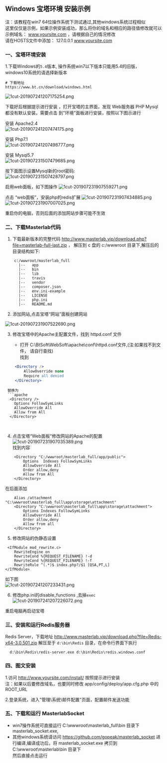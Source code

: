 
## Windows 宝塔环境 安装示例

  注：该教程在win7 64位操作系统下测试通过,其他windows系统过程相似   
  这里仅仅是示例，如果示例安装成功，那么将你的域名和相应的路径值修改就可以  
  示例域名： www.yoursite.com  ，请根据自己的情况修改  
  请在HOSTS文件中添加： 127.0.0.1 www.yoursite.com    
  
### 一、宝塔环境安装

1.下载Windows的`5.4`版本, 操作系统win7以下版本只能用5.4的旧版，windows10系统的请选择新版本
```text
# 下载地址 
https://www.bt.cn/download/windows.html

```  

![1cut-201907241207175254.png](http://pm.masterlab.vip/attachment/image/20190724/1cut-201907241207175254.png "安装过程")  

下载好后根据提示进行安装 ，打开宝塔的主界面，发现 Web服务器 PHP Mysql 都没有默认安装，需要点击 到"环境"面板进行安装，按照以下图示进行  

安装 Apache2.4   
  ![1cut-201907241207474175.png](http://pm.masterlab.vip/attachment/image/20190724/1cut-201907241207474175.png "安装 Apache")  
 
安装 Php7.1  
![1cut-201907241207498777.png](http://pm.masterlab.vip/attachment/image/20190724/1cut-201907241207498777.png "安装Web服务php7")

安装 Mysql5.7  
![1cut-201907231507479685.png](http://pm.masterlab.vip/attachment/image/20190723/1cut-201907231507479685.png "安装 Mysql5.7 ")  

按下面图示设置Mysql新的root密码:  
![1cut-201907231507428797.png](http://pm.masterlab.vip/attachment/image/20190723/1cut-201907231507428797.png "设置Mysql新的root密码")  

启用web面板，如下图操作
![1cut-201907231907559271.png](http://pm.masterlab.vip/attachment/image/20190723/1cut-201907231907559271.png "启用web面板")


点击 “web面板”，安装php的redis扩展
![1cut-201907231907434885.png](http://pm.masterlab.vip/attachment/image/20190723/1cut-201907231907434885.png "安装扩展")  
![1cut-201907231907007025.png](http://pm.masterlab.vip/attachment/image/20190723/1cut-201907231907007025.png "安装扩展")  

重启你的电脑，否则后面的添加网站步骤可能不生效  

### 二、下载Masterlab代码

1. 下载最新版本的完整代码  http://www.masterlab.vip/download.php?file=masterlab-full-last.zip ，
 解压到 c 盘的 c:/wwwroot 目录下,解压后的目录结构如下:
```
    c:/wwwroot/masterlab_full            
      |--   app   
      |--   bin    
      |--   lib    
      |--   travis
      |--   vendor
      |--   composer.json
      |--   env.ini-example       
      |--   LICENSE
      |--   php.ini    
      |--   README.md
```

2. 添加网站,点击宝塔“网站”面板创建网站

![1cut-201907231907522690.png](http://pm.masterlab.vip/attachment/image/20190723/1cut-201907231907522690.png "添加网站")  

3. 修改宝塔中的Apache主配置文件，找到 httpd.conf 文件

   + 打开 C:\BtSoft\WebSoft\apache\conf\httpd.conf文件,(注:如果找不到文件， 请自行查找)  
   找到

   ```apache
    <Directory />
        AllowOverride none
        Require all denied
    </Directory>
  ```
   替换为
   ```apache
    <Directory />
      Options FollowSymLinks
      AllowOverride All      
      Allow from All  
    </Directory>
  ```
<br>

4. 点击宝塔“Web面板”修改网站的Apache的配置  
![1cut-201907231907035389.png](http://pm.masterlab.vip/attachment/image/20190723/1cut-201907231907035389.png "修改网站的Apache的配置")  
找到内容  
```text
    <Directory "C:/wwwroot/masterlab_full/app/public">    
        Options  Indexes FollowSymLinks    
        AllowOverride All    
        Order allow,deny    
        Allow from All    
    </Directory>
```  

在后面添加  
 
```text
    Alias /attachment "C:\wwwroot\masterlab_full\app\storage\attachment" 
    <Directory "C:\wwwroot\masterlab_full\app\storage\attachment">
		Options Indexes FollowSymLinks
		AllowOverride All
		Order allow,deny
		Allow from all
	</Directory>
```  

5. 修改网站的伪静态设置   

```text
 <IfModule mod_rewrite.c>
	RewriteEngine on
	RewriteCond %{REQUEST_FILENAME} !-d
	RewriteCond %{REQUEST_FILENAME} !-f
	RewriteRule ^(.*)$ index.php?/$1 [QSA,PT,L]
</IfModule>
```  

如下图  
![1cut-201907241207233431.png](http://pm.masterlab.vip/attachment/image/20190724/1cut-201907241207233431.png "伪静态")  

6. 修改php.ini的disable_functions ,去掉`exec`    
![1cut-201907241207226072.png](http://pm.masterlab.vip/attachment/image/20190724/1cut-201907241207226072.png "去掉exec")  


重启电脑再启动宝塔

### 三、安装和运行Redis服务器
   
  Redis Server，下载地址 http://www.masterlab.vip/download.php?file=Redis-x64-3.0.501.zip
  解压至于 `d:\bin\Redis` 目录，在命令行界面下执行 
  ```
    d:\bin\Redis\redis-server.exe d:\bin\Redis\redis.windows.conf
```

### 四、图文安装  


1.访问 http://www.yoursite.com/install/ 按照提示进行安装  
  注：如果以后要修改域名，也要同时修改 app/config/deploy/app.cfg.php 中的ROOT_URL 
 
2.登录系统，进入"管理\系统\邮件配置"页面，配置邮件发送功能  


### 五、下载和运行 MasterlabSocket  

 * win7操作系统可直接运行 C:\wwwroot\masterlab_full\bin 目录下 masterlab_socket.exe,  
 * 其他windows系统请访问 https://github.com/gopeak/masterlab_socket 进行编译,编译成功后，将 masterlab_socket.exe 拷贝到 C:\wwwroot\masterlab\bin 目录下  
 然后直接点击运行  


 
 
